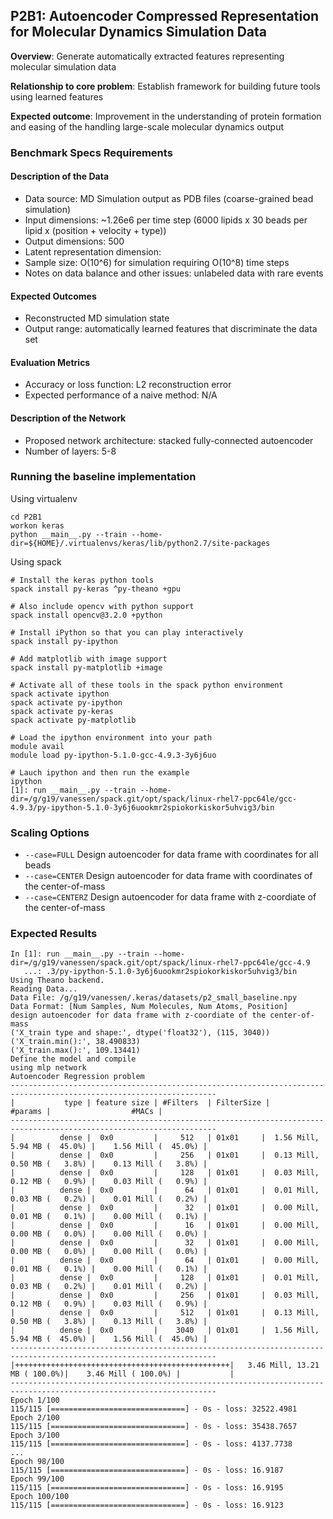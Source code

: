 ## P2B1: Autoencoder Compressed Representation for Molecular Dynamics Simulation Data

**Overview**: Generate automatically extracted features representing molecular simulation data

**Relationship to core problem**: Establish framework for building future tools using learned features

**Expected outcome**: Improvement in the understanding of protein formation and easing of the handling large-scale molecular dynamics output

### Benchmark Specs Requirements

#### Description of the Data
* Data source: MD Simulation output as PDB files (coarse-grained bead simulation)
* Input dimensions: ~1.26e6 per time step (6000 lipids x 30 beads per lipid x (position + velocity + type))
* Output dimensions: 500
* Latent representation dimension:
* Sample size: O(10^6) for simulation requiring O(10^8) time steps
* Notes on data balance and other issues: unlabeled data with rare events

#### Expected Outcomes
* Reconstructed MD simulation state
* Output range: automatically learned features that discriminate the data set

#### Evaluation Metrics
* Accuracy or loss function: L2 reconstruction error
* Expected performance of a naive method: N/A

#### Description of the Network
* Proposed network architecture: stacked fully-connected autoencoder
* Number of layers: 5-8

### Running the baseline implementation

Using virtualenv

```
cd P2B1
workon keras
python __main__.py --train --home-dir=${HOME}/.virtualenvs/keras/lib/python2.7/site-packages
```

Using spack

```
# Install the keras python tools
spack install py-keras ^py-theano +gpu

# Also include opencv with python support
spack install opencv@3.2.0 +python

# Install iPython so that you can play interactively
spack install py-ipython

# Add matplotlib with image support
spack install py-matplotlib +image

# Activate all of these tools in the spack python environment
spack activate ipython
spack activate py-ipython
spack activate py-keras
spack activate py-matplotlib

# Load the ipython environment into your path
module avail
module load py-ipython-5.1.0-gcc-4.9.3-3y6j6uo

# Lauch ipython and then run the example
ipython
[1]: run __main__.py --train --home-dir=/g/g19/vanessen/spack.git/opt/spack/linux-rhel7-ppc64le/gcc-4.9.3/py-ipython-5.1.0-3y6j6uookmr2spiokorkiskor5uhvig3/bin
```

### Scaling Options
* ```--case=FULL``` Design autoencoder for data frame with coordinates for all beads
* ```--case=CENTER``` Design autoencoder for data frame with coordinates of the center-of-mass
* ```--case=CENTERZ``` Design autoencoder for data frame with z-coordiate of the center-of-mass

### Expected Results

```
In [1]: run __main__.py --train --home-dir=/g/g19/vanessen/spack.git/opt/spack/linux-rhel7-ppc64le/gcc-4.9
   ...: .3/py-ipython-5.1.0-3y6j6uookmr2spiokorkiskor5uhvig3/bin
Using Theano backend.
Reading Data...
Data File: /g/g19/vanessen/.keras/datasets/p2_small_baseline.npy
Data Format: [Num Samples, Num Molecules, Num Atoms, Position]
design autoencoder for data frame with z-coordiate of the center-of-mass
('X_train type and shape:', dtype('float32'), (115, 3040))
('X_train.min():', 38.490833)
('X_train.max():', 109.13441)
Define the model and compile
using mlp network
Autoencoder Regression problem
--------------------------------------------------------------------------------------------------------------------
|           type | feature size | #Filters  | FilterSize |                        #params |                  #MACs |
--------------------------------------------------------------------------------------------------------------------
|          dense |  0x0         |     512   | 01x01     |  1.56 Mill,  5.94 MB (  45.0%) |    1.56 Mill (  45.0%) |
|          dense |  0x0         |     256   | 01x01     |  0.13 Mill,  0.50 MB (   3.8%) |    0.13 Mill (   3.8%) |
|          dense |  0x0         |     128   | 01x01     |  0.03 Mill,  0.12 MB (   0.9%) |    0.03 Mill (   0.9%) |
|          dense |  0x0         |      64   | 01x01     |  0.01 Mill,  0.03 MB (   0.2%) |    0.01 Mill (   0.2%) |
|          dense |  0x0         |      32   | 01x01     |  0.00 Mill,  0.01 MB (   0.1%) |    0.00 Mill (   0.1%) |
|          dense |  0x0         |      16   | 01x01     |  0.00 Mill,  0.00 MB (   0.0%) |    0.00 Mill (   0.0%) |
|          dense |  0x0         |      32   | 01x01     |  0.00 Mill,  0.00 MB (   0.0%) |    0.00 Mill (   0.0%) |
|          dense |  0x0         |      64   | 01x01     |  0.00 Mill,  0.01 MB (   0.1%) |    0.00 Mill (   0.1%) |
|          dense |  0x0         |     128   | 01x01     |  0.01 Mill,  0.03 MB (   0.2%) |    0.01 Mill (   0.2%) |
|          dense |  0x0         |     256   | 01x01     |  0.03 Mill,  0.12 MB (   0.9%) |    0.03 Mill (   0.9%) |
|          dense |  0x0         |     512   | 01x01     |  0.13 Mill,  0.50 MB (   3.8%) |    0.13 Mill (   3.8%) |
|          dense |  0x0         |    3040   | 01x01     |  1.56 Mill,  5.94 MB (  45.0%) |    1.56 Mill (  45.0%) |
--------------------------------------------------------------------------------------------------------------------
|++++++++++++++++++++++++++++++++++++++++++++++++|   3.46 Mill, 13.21 MB ( 100.0%)|    3.46 Mill ( 100.0%) |           |
--------------------------------------------------------------------------------------------------------------------
Epoch 1/100
115/115 [==============================] - 0s - loss: 32522.4981     
Epoch 2/100
115/115 [==============================] - 0s - loss: 35438.7657     
Epoch 3/100
115/115 [==============================] - 0s - loss: 4137.7738     
...
Epoch 98/100
115/115 [==============================] - 0s - loss: 16.9187     
Epoch 99/100
115/115 [==============================] - 0s - loss: 16.9195     
Epoch 100/100
115/115 [==============================] - 0s - loss: 16.9123     
```
